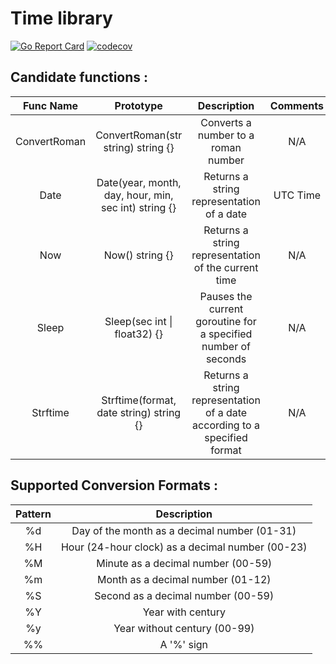 # Time library


[![Go Report Card](https://goreportcard.com/badge/github.com/Eclalang/time)](https://goreportcard.com/report/github.com/Eclalang/time)
[![codecov](https://codecov.io/gh/Eclalang/time/graph/badge.svg?token=YNCIYERVBO)](https://codecov.io/gh/Eclalang/time)

## Candidate functions :

|   Func Name   |                      Prototype                       |                                Description                                | Comments |
|:-------------:|:----------------------------------------------------:|:-------------------------------------------------------------------------:|:--------:|
| ConvertRoman  |          ConvertRoman(str string) string {}          |                    Converts a number to a roman number                    |   N/A    |
|     Date      | Date(year, month, day, hour, min, sec int) string {} |                 Returns a string representation of a date                 | UTC Time |
|      Now      |                   Now() string {}                    |            Returns a string representation of the current time            |   N/A    |
|     Sleep     |             Sleep(sec int \| float32) {}             |      Pauses the current goroutine for a specified number of seconds       |   N/A    |
|   Strftime    |       Strftime(format, date string) string {}        | Returns a string representation of a date according to a specified format |   N/A    |

## Supported Conversion Formats :
| Pattern |                   Description                    |
|:-------:|:------------------------------------------------:|
|   %d    |   Day of the month as a decimal number (01-31)   |
|   %H    | Hour (24-hour clock) as a decimal number (00-23) |
|   %M    |        Minute as a decimal number (00-59)        |
|   %m    |        Month as a decimal number (01-12)         |
|   %S    |        Second as a decimal number (00-59)        |
|   %Y    |                Year with century                 |
|   %y    |           Year without century (00-99)           |
|   %%    |                    A '%' sign                    |